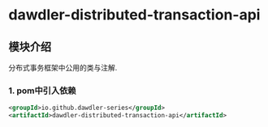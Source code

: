 # dawdler-distributed-transaction-api

## 模块介绍

分布式事务框架中公用的类与注解.

### 1. pom中引入依赖

```xml
<groupId>io.github.dawdler-series</groupId>
<artifactId>dawdler-distributed-transaction-api</artifactId>
```
